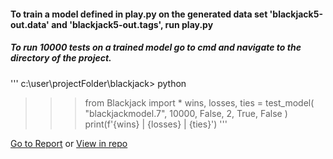 #### To train a model defined in play.py on the generated data set 'blackjack5-out.data' and 'blackjack5-out.tags', run play.py

##### To run 10000 tests on a trained model go to cmd and navigate to the directory of the project.

'''
c:\user\projectFolder\blackjack> python
>>> from Blackjack import *
>>> wins, losses, ties = test_model( "blackjackmodel.7", 10000, False, 2, True, False )
>>> print(f'{wins} | {losses} | {ties}')
'''

[Go to Report](https://docs.google.com/viewer?url=https://github.com/sam-dedge/Blackjack_CS531-AI531/raw/submitted/Final%20project%20CS531.pdf)
or
[View in repo](https://github.com/sam-dedge/Blackjack_CS531-AI531/blob/submitted/Final%20project%20CS531.pdf)
